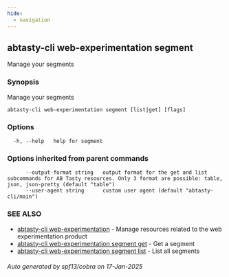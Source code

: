 ```yaml
---
hide:
  - navigation
---
```

## abtasty-cli web-experimentation segment

Manage your segments

### Synopsis

Manage your segments

```
abtasty-cli web-experimentation segment [list|get] [flags]
```

### Options

```
  -h, --help   help for segment
```

### Options inherited from parent commands

```
      --output-format string   output format for the get and list subcommands for AB Tasty resources. Only 3 format are possible: table, json, json-pretty (default "table")
      --user-agent string      custom user agent (default "abtasty-cli/main")
```

### SEE ALSO

* [abtasty-cli web-experimentation](abtasty-cli_web-experimentation.md)	 - Manage resources related to the web experimentation product
* [abtasty-cli web-experimentation segment get](abtasty-cli_web-experimentation_segment_get.md)	 - Get a segment
* [abtasty-cli web-experimentation segment list](abtasty-cli_web-experimentation_segment_list.md)	 - List all segments

###### Auto generated by spf13/cobra on 17-Jan-2025
